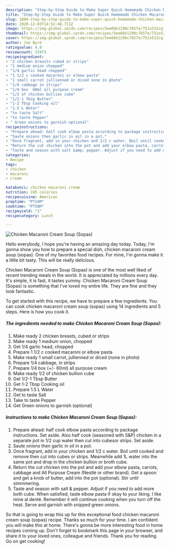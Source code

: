 ```yaml
---
description: "Step-by-Step Guide to Make Super Quick Homemade Chicken Macaroni Cream Soup (Sopas)"
title: "Step-by-Step Guide to Make Super Quick Homemade Chicken Macaroni Cream Soup (Sopas)"
slug: 1888-step-by-step-guide-to-make-super-quick-homemade-chicken-macaroni-cream-soup-sopas
date: 2020-12-03T14:52:48.711Z
image: https://img-global.cpcdn.com/recipes/5ee60e1298c7657e/751x532cq70/chicken-macaroni-cream-soup-sopas-recipe-main-photo.jpg
thumbnail: https://img-global.cpcdn.com/recipes/5ee60e1298c7657e/751x532cq70/chicken-macaroni-cream-soup-sopas-recipe-main-photo.jpg
cover: https://img-global.cpcdn.com/recipes/5ee60e1298c7657e/751x532cq70/chicken-macaroni-cream-soup-sopas-recipe-main-photo.jpg
author: Joe Byrd
ratingvalue: 4.8
reviewcount: 33473
recipeingredient:
- "2 chicken breasts cubed or strips"
- "1 medium onion chopped"
- "1/4 garlic head chopped"
- "1 1/2 c cooked macaroni or elbow pasta"
- "1 small carrot jullienned or diced none in photo"
- "1/4 cabbage in strips"
- "1/4 box  60ml all purpose cream"
- "1/2 of chicken bullion cube"
- "1/2-1 Tbsp Butter"
- "1-2 Tbsp Cooking oil"
- "1.5 L Water"
- "to taste Salt"
- "to taste Pepper"
- " Green onions to garnish optional"
recipeinstructions:
- "Prepare ahead: half cook elbow pasta according to package instructions. Set aside. Also half cook (seasoned with S&amp;P) chicken in a separate pot in 1/2 cup water then cut into cubesor strips. Set aside."
- "Saute onions then garlic in oil in a pot."
- "Once fragrant, add in your chicken and 1/2 c water. Boil until cooked and remove then cut into cubes or strips. Meanwhile add 1L water into the same pot and drop in the chicken bullion or broth cube."
- "Return the cut chicken into the pot and add your elbow pasta, carrots, cabbage and All Purpose Cream (Nestlé or other brand). Get a spoon and get a knob of butter, add into the pot (optional). Stir until simmmering."
- "Taste and season with salt &amp; pepper. Adjust if you need to add more both cube. When satisfied, taste elbow pasta if okay to your liking. I like mine al denté. Remember it will continue cooking when you turn off the heat. Serve and garnish with snipped green onions."
categories:
- Recipe
tags:
- chicken
- macaroni
- cream

katakunci: chicken macaroni cream 
nutrition: 245 calories
recipecuisine: American
preptime: "PT24M"
cooktime: "PT58M"
recipeyield: "1"
recipecategory: Lunch

---
```



![Chicken Macaroni Cream Soup (Sopas)](https://img-global.cpcdn.com/recipes/5ee60e1298c7657e/751x532cq70/chicken-macaroni-cream-soup-sopas-recipe-main-photo.jpg)

Hello everybody, I hope you're having an amazing day today. Today, I'm gonna show you how to prepare a special dish, chicken macaroni cream soup (sopas). One of my favorites food recipes. For mine, I'm gonna make it a little bit tasty. This will be really delicious.



Chicken Macaroni Cream Soup (Sopas) is one of the most well liked of recent trending meals in the world. It is appreciated by millions every day. It's simple, it is fast, it tastes yummy. Chicken Macaroni Cream Soup (Sopas) is something that I've loved my entire life. They are fine and they look fantastic.


To get started with this recipe, we have to prepare a few ingredients. You can cook chicken macaroni cream soup (sopas) using 14 ingredients and 5 steps. Here is how you cook it.

<!--inarticleads1-->

##### The ingredients needed to make Chicken Macaroni Cream Soup (Sopas):

1. Make ready 2 chicken breasts, cubed or strips
1. Make ready 1 medium onion, chopped
1. Get 1/4 garlic head, chopped
1. Prepare 1 1/2 c cooked macaroni or elbow pasta
1. Make ready 1 small carrot, jullienned or diced (none in photo)
1. Prepare 1/4 cabbage, in strips
1. Prepare 1/4 box (+/- 60ml) all purpose cream
1. Make ready 1/2 of chicken bullion cube
1. Get 1/2-1 Tbsp Butter
1. Get 1-2 Tbsp Cooking oil
1. Prepare 1.5 L Water
1. Get to taste Salt
1. Take to taste Pepper
1. Get  Green onions to garnish (optional)




<!--inarticleads2-->

##### Instructions to make Chicken Macaroni Cream Soup (Sopas):

1. Prepare ahead: half cook elbow pasta according to package instructions. Set aside. Also half cook (seasoned with S&amp;P) chicken in a separate pot in 1/2 cup water then cut into cubesor strips. Set aside.
1. Saute onions then garlic in oil in a pot.
1. Once fragrant, add in your chicken and 1/2 c water. Boil until cooked and remove then cut into cubes or strips. Meanwhile add 1L water into the same pot and drop in the chicken bullion or broth cube.
1. Return the cut chicken into the pot and add your elbow pasta, carrots, cabbage and All Purpose Cream (Nestlé or other brand). Get a spoon and get a knob of butter, add into the pot (optional). Stir until simmmering.
1. Taste and season with salt &amp; pepper. Adjust if you need to add more both cube. When satisfied, taste elbow pasta if okay to your liking. I like mine al denté. Remember it will continue cooking when you turn off the heat. Serve and garnish with snipped green onions.




So that is going to wrap this up for this exceptional food chicken macaroni cream soup (sopas) recipe. Thanks so much for your time. I am confident you will make this at home. There's gonna be more interesting food in home recipes coming up. Don't forget to bookmark this page in your browser, and share it to your loved ones, colleague and friends. Thank you for reading. Go on get cooking!

